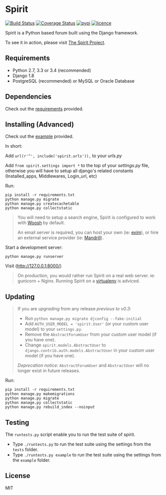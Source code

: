 # Spirit

[![Build Status](https://img.shields.io/travis/nitely/Spirit.svg?style=flat-square)](https://travis-ci.org/nitely/Spirit)
[![Coverage Status](https://img.shields.io/coveralls/nitely/Spirit.svg?style=flat-square)](https://coveralls.io/r/nitely/Spirit)
[![pypi](https://img.shields.io/pypi/v/django-spirit.svg?style=flat-square)](https://pypi.python.org/pypi/django-spirit)
[![licence](https://img.shields.io/pypi/l/django-spirit.svg?style=flat-square)](https://raw.githubusercontent.com/nitely/Spirit/master/LICENSE)

Spirit is a Python based forum built using the Django framework.

To see it in action, please visit [The Spirit Project](http://spirit-project.com/).

## Requirements

* Python 2.7, 3.3 or 3.4 (recommended)
* Django 1.8
* PostgreSQL (recommended) or MySQL or Oracle Database

## Dependencies

Check out the [requirements](https://github.com/nitely/Spirit/blob/master/requirements.txt) provided.

## Installing (Advanced)

Check out the [example](https://github.com/nitely/Spirit/tree/master/example) provided.

In short:

Add `url(r'^', include('spirit.urls')),` to your *urls.py*

Add `from spirit.settings import *` to the top of your *settings.py* file,
otherwise you will have to setup all django's related constants (Installed_apps, Middlewares, Login_url, etc)

Run:

    pip install -r requirements.txt
    python manage.py migrate
    python manage.py createcachetable
    python manage.py collectstatic

> You will need to setup a search engine,
> Spirit is configured to work with [Woosh](https://bitbucket.org/mchaput/whoosh/wiki/Home) by default.
>
> An email server is required, you can host your own (ie: [exim](http://www.exim.org/)),
> or hire an external service provider (ie: [Mandrill](http://mandrill.com/)).

Start a development server:

    python manage.py runserver

Visit (http://127.0.0.1:8000/)

> On production, you would rather run Spirit on a real web server. ie: gunicorn + Nginx.
> Running Spirit on a [virtualenv](http://www.virtualenv.org) is adviced.

## Updating

> If you are *upgrading* from any release *previous to v0.3*:
> * Run `python manage.py migrate djconfig --fake-initial`
> * Add `AUTH_USER_MODEL = 'spirit.User'` (or your custom user model) to your `settings.py`.
> * Remove the `AbstractForumUser` from your custom user model (if you have one).
> * Change `spirit.models.AbstractUser` to `django.contrib.auth.models.AbstractUser` in your custom user model (if you have one).
>
> *Deprecation notice:* `AbstractForumUser` and `AbstractUser` will no longer exist in future releases.

Run:

    pip install -r requirements.txt
    python manage.py makemigrations
    python manage.py migrate
    python manage.py collectstatic
    python manage.py rebuild_index --noinput

## Testing

The `runtests.py` script enable you to run the test suite of spirit.

- Type `./runtests.py` to run the test suite using the settings from the `tests` folder.
- Type `./runtests.py example` to run the test suite using the settings from the `example` folder.

## License

MIT
